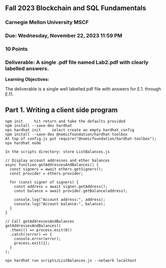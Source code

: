 ##  Fall 2023 Blockchain and SQL Fundamentals
### Carnegie Mellon University MSCF
### Due: Wednesday, November 22, 2023 11:59 PM
### 10 Points
### Deliverable: A single .pdf file named Lab2.pdf with clearly labelled answers.

**Learning Objectives:**

The deliverable is a single well labelled pdf file with answers for E.1. through E.11.

## Part 1. Writing a client side program
```
npm init     hit return and take the defaults provided
npm install --save-dev hardhat
npx hardhat init     select create an empty hardhat config
npm install --save-dev @nomicfoundation/hardhat-toolbox
At top of config.js put require("@nomicfoundation/hardhat-toolbox");
npx hardhat node

In the scripts directory: store ListBalances.js

// Display account addresses and ether balances
async function getAddressesAndBalances() {
  const signers = await ethers.getSigners();
  const provider = ethers.provider;

  for (const signer of signers) {
    const address = await signer.getAddress();
    const balance = await provider.getBalance(address);

    console.log("Account address:", address);
    console.log("Account balance:", balance);
  }
}

// Call getAddressesAndBalances
getAddressesAndBalances()
  .then(() => process.exit(0))
  .catch((error) => {
    console.error(error);
    process.exit(1);
  }
);

npx hardhat run scripts/ListBalances.js --network localhost
```
